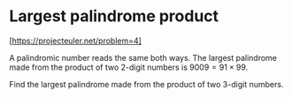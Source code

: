 # Largest palindrome product

[https://projecteuler.net/problem=4]



A palindromic number reads the same both ways. The largest palindrome made from the product of two 2-digit numbers is $9009 = 91 \times 99$.

Find the largest palindrome made from the product of two $3$-digit numbers.
